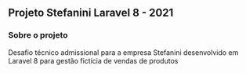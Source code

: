## Projeto Stefanini Laravel 8 - 2021

### Sobre o projeto

Desafio técnico admissional para a empresa Stefanini desenvolvido em Laravel 8 para gestão fictícia de vendas de produtos 